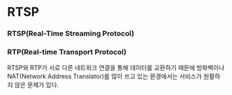 # RTSP

### RTSP\(Real-Time Streaming Protocol\)

### RTP\(Real-time Transport Protocol\)





RTSP와 RTP가 서로 다른 네트워크 연결을 통해 데이터를 교환하기 때문에 방화벽이나 NAT\(Network Address Translator\)를 많이 쓰고 있는 환경에서는 서비스가 원활하지 않은 문제가 있다.

